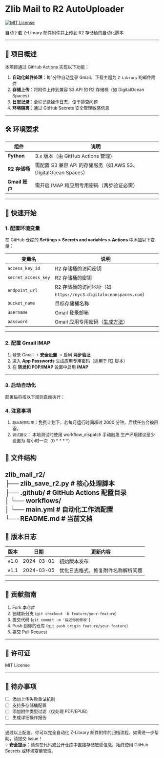 # Zlib Mail to R2 AutoUploader  
[![MIT License](https://img.shields.io/badge/License-MIT-blue.svg)](https://opensource.org/licenses/MIT)  

自动下载 Z-Library 邮件附件并上传到 R2 存储桶的自动化脚本  

---

## 📌 项目概述  
本项目通过 GitHub Actions 实现以下功能：  
1. **自动化邮件处理**：每1分钟自动登录 Gmail，下载主题为 `Z-Library` 的邮件附件  
2. **存储上传**：将附件上传到兼容 S3 API 的 R2 存储桶（如 DigitalOcean Spaces）  
3. **日志记录**：全程记录操作日志，便于排查问题  
4. **环境隔离**：通过 GitHub Secrets 安全管理敏感信息  

---

## 🛠️ 环境要求  
| 组件 | 说明 |
|------|------|
| **Python** | 3.x 版本（由 GitHub Actions 管理） |
| **R2 存储桶** | 需配置 S3 兼容 API 的存储服务（如 AWS S3、DigitalOcean Spaces） |
| **Gmail 账户** | 需开启 IMAP 和应用专用密码（两步验证必需） |

---

## 🚀 快速开始  
### 1. 配置环境变量  
在 GitHub 仓库的 **Settings > Secrets and variables > Actions** 中添加以下变量：  

| 变量名 | 说明 |
|--------|------|
| `access_key_id` | R2 存储桶的访问密钥 |
| `secret_access_key` | R2 存储桶的密钥 |
| `endpoint_url` | R2 存储桶的访问地址（如 `https://nyc3.digitaloceanspaces.com`） |
| `bucket_name` | 目标存储桶名称 |
| `username` | Gmail 登录邮箱 |
| `password` | Gmail 应用专用密码（[生成方法](https://support.google.com/accounts/answer/185833)） |

---

### 2. 配置 Gmail IMAP  
1. 登录 Gmail → **安全设置** → 启用 **两步验证**  
2. 进入 **App Passwords** 生成应用专用密码（适用于 R2 脚本）  
3. 在 **转发和 POP/IMAP** 设置中启用 **IMAP**  

---

### 3. 启动自动化
部署后将按以下规则自动执行：  

### 4. 注意事项

1. `超出配额后果`：免费计划下，若每月运行时间超过 2000 分钟，后续任务会被阻塞。
2. `调试建议`：
本地测试时使用 workflow_dispatch 手动触发
生产环境建议至少设置为 每小时一次（0 * * * *）

## 📂 文件结构
zlib_mail_r2/  
├── zlib_save_r2.py       # 核心处理脚本  
├── .github/              # GitHub Actions 配置目录  
│   └── workflows/  
│       └── main.yml      # 自动化工作流配置  
└── README.md             # 当前文档  
---

## 📝 版本日志  
| 版本 | 日期 | 更新内容 |
|------|------|----------|
| v1.0 | 2024-03-01 | 初始版本发布 |
| v1.1 | 2024-03-05 | 优化日志格式，修复附件名称解析问题 |

---

## 🤝 贡献指南  
1. Fork 本仓库  
2. 创建新分支 (`git checkout -b feature/your-feature`)  
3. 提交代码 (`git commit -m '描述你的修改'`)  
4. Push 到你的仓库 (`git push origin feature/your-feature`)  
5. 提交 Pull Request  

---

## 📝 许可证  
MIT License  

---

## 📌 待办事项  
- [ ] 添加上传失败重试机制  
- [ ] 支持多存储桶配置  
- [ ] 添加附件类型过滤（仅处理 PDF/EPUB）  
- [ ] 生成详细操作报告  

---

通过以上配置，你可以完全自动化 Z-Library 邮件附件的归档流程。如需进一步帮助，请提交 Issue！  
💡 **安全提示**：请勿在代码或公开仓库中直接存储敏感信息，始终使用 GitHub Secrets 或环境变量管理。
